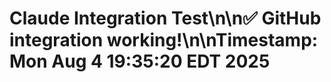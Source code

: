# Claude Integration Test\n\n✅ GitHub integration working!\n\nTimestamp: Mon Aug  4 19:35:20 EDT 2025
